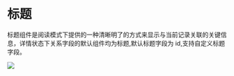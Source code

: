 # 标题

标题组件是阅读模式下提供的一种清晰明了的方式来显示与当前记录关联的关键信息，详情状态下关系字段的默认组件均为标题,默认标题字段为 id,支持自定义标题字段。

![](https://nocobase-docs.oss-cn-beijing.aliyuncs.com/f669435871fe9465680a9200d81d925f.png)